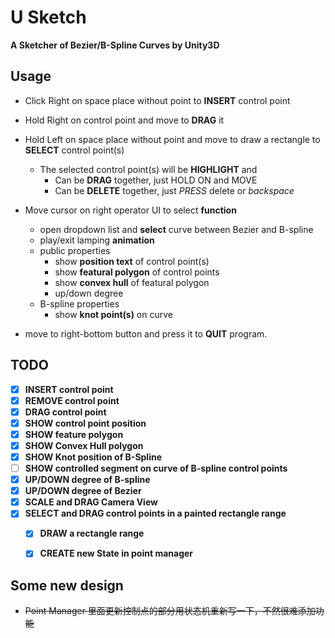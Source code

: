 # U Sketch

__A Sketcher of Bezier/B-Spline Curves by Unity3D__



## Usage

* Click Right on space place without point to **INSERT** control point
* Hold Right on control point and  move to **DRAG** it
* Hold Left on space place without point and move to draw a rectangle to **SELECT** control point(s)
  * The selected control point(s) will be **HIGHLIGHT** and 
    * Can be **DRAG** together, just HOLD ON and MOVE
    * Can be **DELETE** together, just *PRESS* delete or *backspace*
* Move cursor on right operator UI to select **function**
  * open dropdown list and **select** curve between Bezier and B-spline
  * play/exit lamping **animation**
  * public properties
    * show **position text** of control point(s)
    * show **featural polygon** of control points
    * show **convex hull** of featural polygon
    * up/down degree
  * B-spline properties
    * show **knot point(s)** on curve

* move to right-bottom button and press it to **QUIT** program.

## TODO


- [x] __INSERT control point__
- [x] __REMOVE control point__
- [x] __DRAG control point__
- [x] __SHOW control point position__
- [x] __SHOW feature polygon__
- [x] __SHOW Convex Hull polygon__
- [x] __SHOW Knot position of B-Spline__
- [ ] __SHOW controlled segment on curve of B-spline control points__
- [x] __UP/DOWN degree of B-spline__
- [x] __UP/DOWN degree of Bezier__
- [x] __SCALE and DRAG Camera View__
- [x] **SELECT and DRAG control points in a painted rectangle range**
  - [x] **DRAW a rectangle range**
  - [x] **CREATE new State in point manager** 



## Some new design

* <s>Point Manager 里面更新控制点的部分用状态机重新写一下，不然很难添加功能</s>
